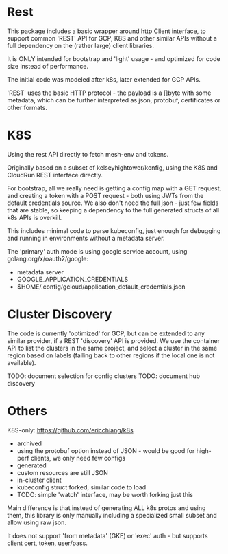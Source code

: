 # Rest

This package includes a basic wrapper around http Client interface, to support common 'REST' API for GCP, K8S and 
other similar APIs without a full dependency on the (rather large) client libraries.

It is ONLY intended for bootstrap and 'light' usage - and optimized for code size instead of performance.

The initial code was modeled after k8s, later extended for GCP APIs. 

'REST' uses the basic HTTP protocol - the payload is a []byte with some metadata, which can be further interpreted as 
json, protobuf, certificates or other formats.



# K8S 

Using the rest API directly to fetch mesh-env and tokens.

Originally based on a subset of kelseyhightower/konfig, using the K8S and CloudRun REST interface directly.

For bootstrap, all we really need is getting a config map with a GET request, and creating a token with a POST request - both using
JWTs from the default credentials source. We also don't need the full json - just few fields that are stable, so keeping
a dependency to the full generated structs of all k8s APIs is overkill.

This includes minimal code to parse kubeconfig, just enough for debugging and running in environments without a metadata server.

The 'primary' auth mode is using google service account, using golang.org/x/oauth2/google:
- metadata server
- GOOGLE_APPLICATION_CREDENTIALS
- $HOME/.config/gcloud/application_default_credentials.json


# Cluster Discovery

The code is currently 'optimized' for GCP, but can be extended to any similar provider, if a REST 'discovery' API is
provided. We use the container API to list the clusters in the same project, and select a cluster in the same region
based on labels (falling back to other regions if the local one is not available).

TODO: document selection for config clusters
TODO: document hub discovery

#  Others

K8S-only: https://github.com/ericchiang/k8s
- archived
- using the protobuf option instead of JSON - would be good for high-perf clients, we only need few configs
- generated
- custom resources are still JSON
- in-cluster client 
- kubeconfig struct forked, similar code to load
- TODO: simple 'watch' interface, may be worth forking just this

Main difference is that instead of generating ALL k8s protos and using them, this
library is only manually including a specialized small subset and allow using raw json.

It does not support 'from metadata' (GKE) or 'exec' auth - but supports client cert, token, user/pass.
